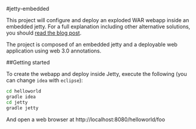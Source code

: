 #jetty-embedded

This project will configure and deploy an exploded WAR webapp inside an embedded jetty. For a full explanation including other alternative solutions, you should <a href="blog.extrema.com/webapp-with-vanilla-ide">read the blog post</a>.

The project is composed of an embedded jetty and a deployable web application using web 3.0 annotations.

##Getting started

To create the webapp and deploy inside Jetty, execute the following (you can change `idea` with `eclipse`):

```bash
cd helloworld
gradle idea
cd jetty
gradle jetty
```

And open a web browser at http://localhost:8080/helloworld/foo